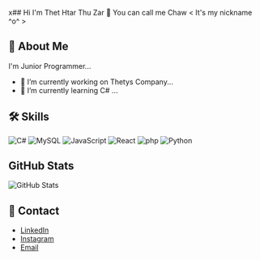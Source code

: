 x## Hi I'm Thet Htar Thu Zar 👋 You can call me Chaw < It's my nickname ^o^ >

## 🚀 About Me
I'm Junior Programmer...
- 🔭 I’m currently working on Thetys Company...
- 🌱 I’m currently learning C# ...


## 🛠️ Skills
![C#](https://img.shields.io/badge/-C%23-239120?style=for-the-badge&logo=csharp&logoColor=white) 
![MySQL](https://img.shields.io/badge/-MySQL-4479A1?style=for-the-badge&logo=mysql&logoColor=white) 
![JavaScript](https://img.shields.io/badge/-JavaScript-F7DF1E?style=for-the-badge&logo=javascript&logoColor=black) 
![React](https://img.shields.io/badge/-React-61DAFB?style=for-the-badge&logo=react&logoColor=black) 
![php](https://img.shields.io/badge/-php-61DAFB?style=for-the-badge&logo=php&logoColor=black) 
![Python](https://img.shields.io/badge/-Python-3776AB?style=for-the-badge&logo=python&logoColor=white)


## GitHub Stats
![GitHub Stats](https://github-readme-stats.vercel.app/api?username=Thet-Htar-Thu-Zar&show_icons=true&hide_title=true&count_private=true&hide=prs&theme=radical)

## 🔗 Contact
- [LinkedIn](https://www.linkedin.com/in/thet-htar-thu-zar-427a3b288/)
- [Instagram](https://www.instagram.com/chaw_1712/profilecard/?igsh=MWdvZXg3Mm1iYnF1cg==)
- [Email](mailto:thethtarthuzar648@gmail.com)
<!--
**Thet-Htar-Thu-Zar/Thet-Htar-Thu-Zar** is a ✨ _special_ ✨ repository because its `README.md` (this file) appears on your GitHub profile.

Here are some ideas to get you started:

- 🔭 I’m currently working on ...
- 🌱 I’m currently learning ...
- 👯 I’m looking to collaborate on ...
- 🤔 I’m looking for help with ...
- 💬 Ask me about ...
- 📫 How to reach me: ...
- 😄 Pronouns: ...
- ⚡ Fun fact: ...
-->
